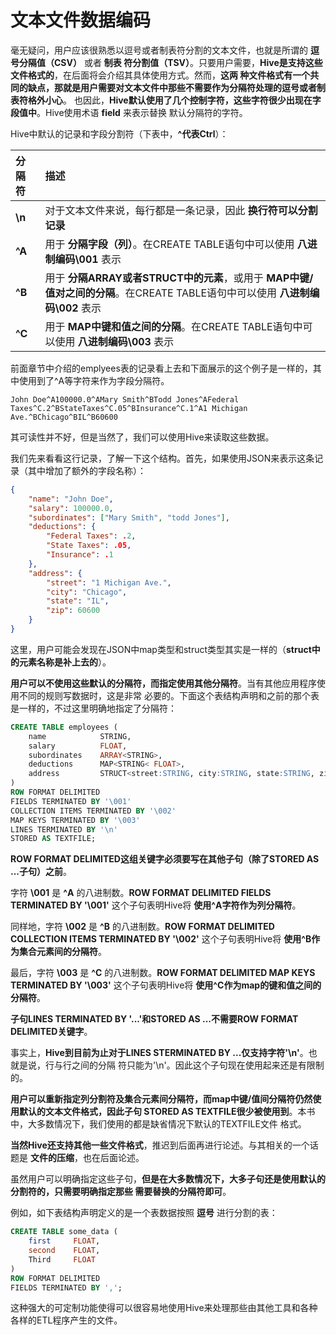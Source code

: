文本文件数据编码
=================================================================================
毫无疑问，用户应该很熟悉以逗号或者制表符分割的文本文件，也就是所谓的 **逗号分隔值（CSV）** 或者 **制表
符分割值（TSV）**。只要用户需要，**Hive是支持这些文件格式的**，在后面将会介绍其具体使用方式。然而，**这两
种文件格式有一个共同的缺点，那就是用户需要对文本文件中那些不需要作为分隔符处理的逗号或者制表符格外小心**。
也因此，**Hive默认使用了几个控制字符，这些字符很少出现在字段值中**。Hive使用术语 **field** 来表示替换
默认分隔符的字符。

Hive中默认的记录和字段分割符（下表中，**^代表Ctrl**）：

| 分隔符 | 描述 |
| :------------- | :------------- |
| **\n** | 对于文本文件来说，每行都是一条记录，因此 **换行符可以分割记录** |
| **^A** | 用于 **分隔字段（列）**。在CREATE TABLE语句中可以使用 **八进制编码\001** 表示 |
| **^B** | 用于 **分隔ARRAY或者STRUCT中的元素**，或用于 **MAP中键/值对之间的分隔**。在CREATE TABLE语句中可以使用 **八进制编码\002** 表示 |
| **^C** | 用于 **MAP中键和值之间的分隔**。在CREATE TABLE语句中可以使用 **八进制编码\003** 表示 |

前面章节中介绍的emplyees表的记录看上去和下面展示的这个例子是一样的，其中使用到了^A等字符来作为字段分隔符。
```
John Doe^A100000.0^AMary Smith^BTodd Jones^AFederal Taxes^C.2^BStateTaxes^C.05^BInsurance^C.1^A1 Michigan Ave.^BChicago^BIL^B60600
```
其可读性并不好，但是当然了，我们可以使用Hive来读取这些数据。

我们先来看看这行记录，了解一下这个结构。首先，如果使用JSON来表示这条记录（其中增加了额外的字段名称）：
```json
{
    "name": "John Doe",
    "salary": 100000.0,
    "subordinates": ["Mary Smith", "todd Jones"],
    "deductions": {
        "Federal Taxes": .2,
        "State Taxes": .05,
        "Insurance": .1
    },
    "address": {
        "street": "1 Michigan Ave.",
        "city": "Chicago",
        "state": "IL",
        "zip": 60600
    }
}
```
这里，用户可能会发现在JSON中map类型和struct类型其实是一样的（**struct中的元素名称是补上去的**）。

**用户可以不使用这些默认的分隔符，而指定使用其他分隔符**。当有其他应用程序使用不同的规则写数据时，这是非常
必要的。下面这个表结构声明和之前的那个表是一样的，不过这里明确地指定了分隔符：
```sql
CREATE TABLE employees (
    name            STRING,
    salary          FLOAT,
    subordinates    ARRAY<STRING>,
    deductions      MAP<STRING< FLOAT>,
    address         STRUCT<street:STRING, city:STRING, state:STRING, zip:INT>
)
ROW FORMAT DELIMITED
FIELDS TERMINATED BY '\001'
COLLECTION ITEMS TERMINATED BY '\002'
MAP KEYS TERMINATED BY '\003'
LINES TERMINATED BY '\n'
STORED AS TEXTFILE;
```
**ROW FORMAT DELIMITED这组关键字必须要写在其他子句（除了STORED AS ...子句）之前**。

字符 **\001** 是 **^A** 的八进制数。**ROW FORMAT DELIMITED FIELDS TERMINATED BY '\001'**
这个子句表明Hive将 **使用^A字符作为列分隔符**。

同样地，字符 **\002** 是 **^B** 的八进制数。**ROW FORMAT DELIMITED COLLECTION ITEMS TERMINATED BY '\002'**
这个子句表明Hive将 **使用^B作为集合元素间的分隔符**。

最后，字符 **\003** 是 **^C** 的八进制数。**ROW FORMAT DELIMITED MAP KEYS TERMINATED BY '\003'**
这个子句表明Hive将 **使用^C作为map的键和值之间的分隔符**。

**子句LINES TERMINATED BY '...'和STORED AS ...不需要ROW FORMAT DELIMITED关键字**。

事实上，**Hive到目前为止对于LINES STERMINATED BY ...仅支持字符'\n'**。也就是说，行与行之间的分隔
符只能为'\n'。因此这个子句现在使用起来还是有限制的。

**用户可以重新指定列分割符及集合元素间分隔符，而map中键/值间分隔符仍然使用默认的文本文件格式，因此子句
STORED AS TEXTFILE很少被使用到**。本书中，大多数情况下，我们使用的都是缺省情况下默认的TEXTFILE文件
格式。

**当然Hive还支持其他一些文件格式**，推迟到后面再进行论述。与其相关的一个话题是 **文件的压缩**，也在后面论述。

虽然用户可以明确指定这些子句，**但是在大多数情况下，大多子句还是使用默认的分割符的，只需要明确指定那些
需要替换的分隔符即可**。

例如，如下表结构声明定义的是一个表数据按照 **逗号** 进行分割的表：
```sql
CREATE TABLE some_data (
    first     FLOAT,
    second    FLOAT,
    Third     FLOAT
)
ROW FORMAT DELIMITED
FIELDS TERMINATED BY ',';
```
这种强大的可定制功能使得可以很容易地使用Hive来处理那些由其他工具和各种各样的ETL程序产生的文件。
